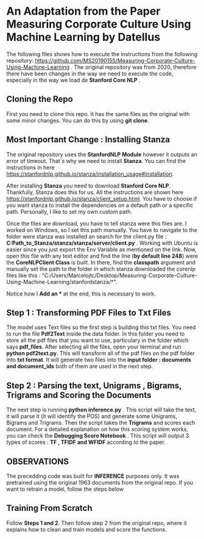 # __An Adaptation from the Paper Measuring Corporate Culture Using Machine Learning by Datellus__

The following files shows how to execute the instructions from the following repository: https://github.com/MS20190155/Measuring-Corporate-Culture-Using-Machine-Learning . The original repository was from 2020, therefore there have been changes in the way we need to execute the code, especially in the way we load de __Stanford Core NLP__ .

## __Cloning the Repo__

First you need to clone this repo. It has the same files as the original with some minor changes. You can do this by using __git clone__.

## __Most Important Change : Installing Stanza__

The original repository uses the __StanfordNLP Module__ however it outputs an error of timeout. That´s why we need to install __Stanza__. You can find the instructions in here https://stanfordnlp.github.io/stanza/installation_usage#installation. 

After installing __Stanza__ you need to download __Stanford Core NLP__. Thankfully, Stanza does this for us. All the instructions are shown here https://stanfordnlp.github.io/stanza/client_setup.html. You have to choose if you want stanza to install the dependencies on a default path or a specific path. Personally, I like to set my own custom path. 

Once the files are download, you have to tell stanza were this files are. I worked on Windows, so I set this path manually. You have to navigate to the folder were stanza was installed an search for the client.py file :  __C:Path_to_Stanza/stanza/stanza/server/client.py__ . Working with Ubuntu is easier since you just export the Env Variable as mentioned on the link. Now, open this file with any text editor and find the line (__by default line 248__) were the __CoreNLPClient Class__ is built. In there, find the __classpath__ argument and manually set the path to the folder in which stanza downloaded the corenlp files like this : "C:/Users/Marcelojtc/Desktop/Measuring-Corporate-Culture-Using-Machine-Learning/stanfordstanza/*". 

Notice how I __Add an *__ at the end, this is necessary to work.

## Step 1 : Transforming PDF Files to Txt Files

The model uses Text files so the first step is building this txt files. You need to run the file __Pdf2Text__ inside the data folder. In this folder you need to store all the pdf files that you want to use, particulary in the folder which says __pdf_files__. After selecting all the files, open your terminal and run __python pdf2text.py__. This will transform all of the pdf files on the pdf folder into __txt format__. It will generate two files into the __input folder : documents and document_ids__ both of them are used in the next step.

## Step 2 : Parsing the text, Unigrams , Bigrams, Trigrams and Scoring the Documents

The next step is running __python inference.py__ . This script will take the text, it will parse it (it will identify the POS) and generate some Unigrams, Bigrams and Trigrams. Then the script takes the __Trigrams__ and scores each document. For a detailed explanation on how this scoring system works, you can check the __Debugging Score Notebook__ . This script will output 3 types of scores : __TF , TFIDF and WFIDF__ according to the paper. 

## OBSERVATIONS

The precedding code was built for __INFERENCE__ purposes only. It was pretrained using the original 1963 documents from the original repo. If you want to retrain a model, follow the steps below

## Training From Scratch

Follow __Steps 1 and 2__. Then follow step 2 from the original repo, where it explains how to clean and train models and score the functions. 



